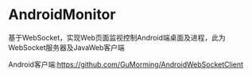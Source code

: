 # AndroidMonitor

基于WebSocket，实现Web页面监视控制Android端桌面及进程，此为WebSocket服务器及JavaWeb客户端

Android客户端:<https://github.com/GuMorming/AndroidWebSocketClient>